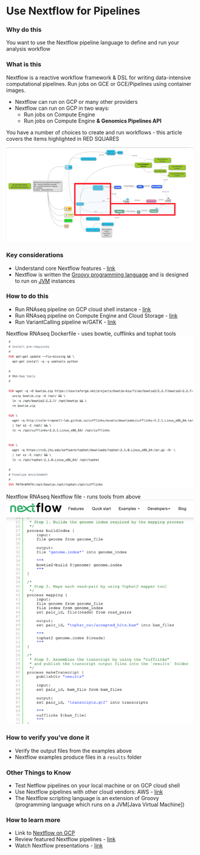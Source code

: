 # Use Nextflow for Pipelines

### Why do this
 You want to use the Nextflow pipeline language to define and run your analysis workflow

### What is this
 Nextflow is a reactive workflow framework & DSL for writing data-intensive computational pipelines.  Run jobs on GCE or GCE/Pipelines using container images.
 - Nextflow can run on GCP or many other providers
 - Nextflow can run on GCP in two ways:
   - Run jobs on Compute Engine
   - Run jobs on Compute Engine **& Genomics Pipelines API**
  
 You have a number of choices to create and run workflows - this article covers the items highlighted in RED SQUARES

[![nextflow](/images/nextflow.png)]()

### Key considerations
- Understand core Nextflow features - [link](https://www.nextflow.io/index.html#Features)
- Nextflow is written the [Groovy programming language](https://en.wikipedia.org/wiki/Apache_Groovy) and is designed to run on [JVM](https://en.wikipedia.org/wiki/Java_virtual_machine) instances

### How to do this
 - Run RNAseq pipeline on GCP cloud shell instance - [link]()
 - Run RNAseq pipeline on Compute Engine and Cloud Storage - [link](https://cloud.google.com/genomics/docs/tutorials/nextflow)
 - Run VariantCalling pipeline w/GATK - [link](https://github.com/CRG-CNAG/CalliNGS-NF/)

Nextflow RNAseq Dockerfile - uses bowtie, cufflinks and tophat tools
 [![nextflow-docker](/images/nextflow-docker.png)](https://github.com/nextflow-io/rnatoy/blob/master/Dockerfile)

 Nextflow RNAseq Nextflow file - runs tools from above
 [![nextflow-rnaseq](/images/nextflow-rnaseq.png)](https://www.nextflow.io/example4.html)


### How to verify you've done it
 - Verify the output files from the examples above
 - Nextflow examples produce files in a `results` folder

### Other Things to Know
 - Test Netflow pipelines on your local machine or on GCP cloud shell 
 - Use Nextflow pipelines with other cloud vendors: AWS - [link](https://www.nextflow.io/docs/latest/awscloud.html)
 - The Nextflow scripting language is an extension of Groovy (programming language which runs on a JVM[Java Virtual Machine]) 

### How to learn more
 - Link to [Nextflow on GCP](https://www.nextflow.io/docs/latest/google.html)
 - Review featured Nextflow pipelines - [link](https://github.com/nextflow-io/awesome-nextflow)
 - Watch Nextflow presentations - [link](https://www.nextflow.io/presentations.html)
